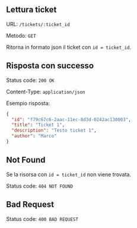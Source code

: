 ## Lettura ticket

URL: `/tickets/:ticket_id`

Metodo: `GET`

Ritorna in formato json il ticket con `id = ticket_id`.

## Risposta con successo

Status code: `200 OK`

Content-Type: `application/json`

Esempio risposta:

```json
{
  "id": "f79c67c6-2aac-11ec-8d3d-0242ac130003",
  "title": "Ticket 1",
  "description": "Testo ticket 1",
  "author": "Marco"
}
```

## Not Found

Se la risorsa con `id = ticket_id` non viene trovata.

Status code: `404 NOT FOUND`

## Bad Request
Status code: `400 BAD REQUEST`